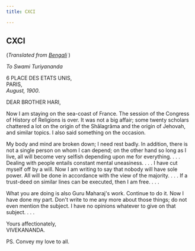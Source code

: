```yaml
---
title: CXCI

---
```





  

  


## CXCI

(*Translated from [Bengali](b8504e8191.pdf)* )

*To Swami Turiyananda*

6 PLACE DES ETATS UNIS,  
PARIS,  
*August, 1900*.

DEAR BROTHER HARI,

Now I am staying on the sea-coast of France. The session of the Congress
of History of Religions is over. It was not a big affair; some twenty
scholars chattered a lot on the origin of the Shâlagrâma and the origin
of Jehovah, and similar topics. I also said something on the occasion.

My body and mind are broken down; I need rest badly. In addition, there
is not a single person on whom I can depend; on the other hand so long
as I live, all will become very selfish depending upon me for
everything. . . . Dealing with people entails constant mental
uneasiness. . . . I have cut myself off by a will. Now I am writing to
say that nobody will have sole power. All will be done in accordance
with the view of the majority. . . . If a trust-deed on similar lines
can be executed, then I am free. . . .

What you are doing is also Guru Maharaj's work. Continue to do it. Now I
have done my part. Don't write to me any more about those things; do not
even mention the subject. I have no opinions whatever to give on that
subject. . . .

Yours affectionately,  
VIVEKANANDA.

PS. Convey my love to all.


